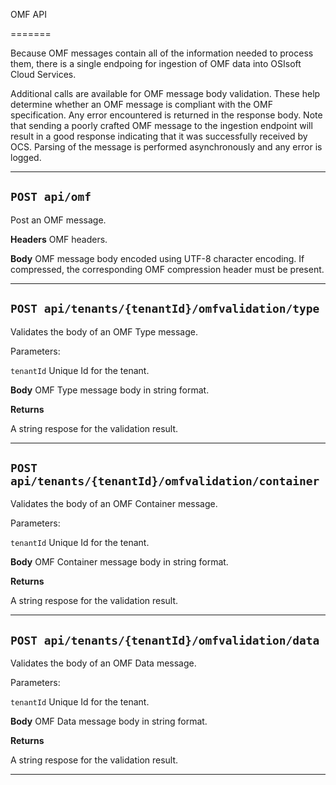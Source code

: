 OMF API

=======

Because OMF messages contain all of the information needed to process them, there is a single 
endpoing for ingestion of OMF data into OSIsoft Cloud Services. 

Additional calls are available for OMF message body validation. These help determine whether 
an OMF message is compliant with the OMF specification. Any error encountered is returned in 
the response body. Note that sending a poorly crafted OMF message to the ingestion endpoint
will result in a good response indicating that it was successfully received by OCS. Parsing
of the message is performed asynchronously and any error is logged.

***************************

``POST api/omf``
-------------------------------------

Post an OMF message.

**Headers**
  OMF headers.
  
**Body**
  OMF message body encoded using UTF-8 character encoding. If compressed, the corresponding
  OMF compression header must be present.

******************************

``POST api/tenants/{tenantId}/omfvalidation/type``
-------------------------------------

Validates the body of an OMF Type message.

Parameters: 

``tenantId``
  Unique Id for the tenant. 

**Body**
  OMF Type message body in string format.

**Returns**

  A string respose for the validation result. 
  
******************************

``POST api/tenants/{tenantId}/omfvalidation/container``
-------------------------------------

Validates the body of an OMF Container message.

Parameters: 

``tenantId``
  Unique Id for the tenant. 

**Body**
  OMF Container message body in string format.

**Returns**

  A string respose for the validation result. 
  
******************************

``POST api/tenants/{tenantId}/omfvalidation/data``
-------------------------------------

Validates the body of an OMF Data message.

Parameters: 

``tenantId``
  Unique Id for the tenant. 

**Body**
  OMF Data message body in string format.

**Returns**

  A string respose for the validation result. 
  
******************************
